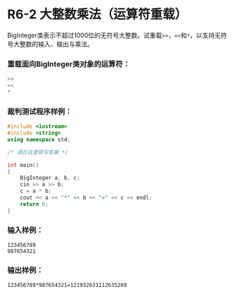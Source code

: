 # R6-2 大整数乘法（运算符重载）

BigInteger类表示不超过1000位的无符号大整数。试重载`>>`，`<<`和`*`，以支持无符号大整数的输入、输出与乘法。

### 重载面向BigInteger类对象的运算符：
```c++
>>
<<
*
```

### 裁判测试程序样例：
```c++
#include <iostream>
#include <string>
using namespace std;

/* 请在这里填写答案 */

int main() 
{
    BigInteger a, b, c;
    cin >> a >> b;
    c = a * b;
    cout << a << "*" << b << "=" << c << endl;
    return 0;
}

```

### 输入样例：

```in
123456789
987654321
```

### 输出样例：

```out
123456789*987654321=121932631112635269
```
